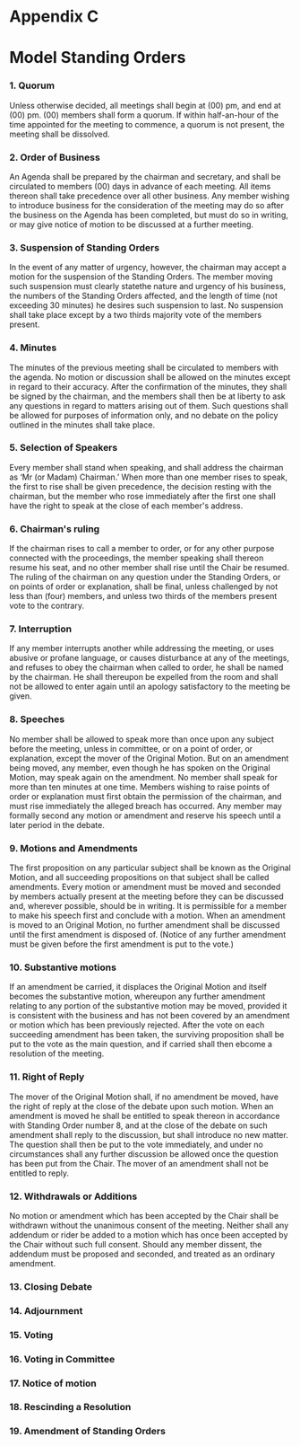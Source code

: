 # Appendix C

# Model Standing Orders

### 1. Quorum

Unless otherwise decided, all meetings shall begin at (00) pm, and end at (00) pm. (00) members shall form a quorum. If within half-an-hour of the time appointed for the meeting to commence, a quorum is not present, the meeting shall be dissolved.

### 2. Order of Business

An Agenda shall be prepared by the chairman and secretary, and shall be circulated to members (00) days in advance of each meeting. All items thereon shall take precedence over all other business. Any member wishing to introduce business for the consideration of the meeting may do so after the business on the Agenda has been completed, but must do so in writing, or may give notice of motion to be discussed at a further meeting.

### 3. Suspension of Standing Orders

In the event of any matter of urgency, however, the chairman may accept a motion for the suspension of the Standing Orders. The member moving such suspension must clearly statethe nature and urgency of his business, the numbers of the Standing Orders affected, and the length of time (not exceeding 30 minutes) he desires such suspension to last. No suspension shall take place except by a two thirds majority vote of the members present.

### 4. Minutes

The minutes of the previous meeting shall be circulated to members with the agenda. No motion or discussion shall be allowed on the minutes except in regard to their accuracy. After the confirmation of the minutes, they shall be signed by the chairman, and the members shall then be at liberty to ask any questions in regard to matters arising out of them. Such questions shall be allowed for purposes of information only, and no debate on the policy outlined in the minutes shall take place.

### 5. Selection of Speakers

Every member shall stand when speaking, and shall address the chairman as ‘Mr (or Madam) Chairman.’ When more than one member rises to speak, the first to rise shall be given precedence, the decision resting with the chairman, but the member who rose immediately after the first one shall have the right to speak at the close of each member's address.

### 6. Chairman's ruling

If the chairman rises to call a member to order, or for any other purpose connected with the proceedings, the member speaking shall thereon resume his seat, and no other member shall rise until the Chair be resumed. The ruling of the chairman on any question under the Standing Orders, or on points of order or explanation, shall be final, unless challenged by not less than (four) members, and unless two thirds of the members present vote to the contrary.

### 7. Interruption

If any member interrupts another while addressing the meeting, or uses abusive or profane language, or causes disturbance at any of the meetings, and refuses to obey the chairman when called to order, he shall be named by the chairman. He shall thereupon be expelled from the room and shall not be allowed to enter again until an apology satisfactory to the meeting be given.

### 8. Speeches

No member shall be allowed to speak more than once upon any subject before the meeting, unless in committee, or on a point of order, or explanation, except the mover of the Original Motion. But on an amendment being moved, any member, even though he has spoken on the Original Motion, may speak again on the amendment. No member shall speak for more than ten minutes at one time. Members wishing to raise points of order or explanation must first obtain the permission of the chairman, and must rise immediately the alleged breach has occurred. Any member may formally second any motion or amendment and reserve his speech until a later period in the debate.

### 9. Motions and Amendments

The first proposition on any particular subject shall be known as the Original Motion, and all succeeding propositions on that subject shall be called amendments. Every motion or amendment must be moved and seconded by members actually present at the meeting before they can be discussed and, wherever possible, should be in writing. It is permissible for a member to make his speech first and conclude with a motion. When an amendment is moved to an Original Motion, no further amendment shall be discussed until the first amendment is disposed of. (Notice of any further amendment must be given before the first amendment is put to the vote.)

### 10. Substantive motions

If an amendment be carried, it displaces the Original Motion and itself becomes the substantive motion, whereupon any further amendment relating to any portion of the substantive motion may be moved, provided it is consistent with the business and has not been covered by an amendment or motion which has been previously rejected. After the vote on each succeeding amendment has been taken, the surviving proposition shall be put to the vote as the main question, and if carried shall then ebcome a resolution of the meeting.

### 11. Right of Reply

The mover of the Original Motion shall, if no amendment be moved, have the right of reply at the close of the debate upon such motion. When an amendment is moved he shall be entitled to speak thereon in accordance with Standing Order number 8, and at the close of the debate on such amendment shall reply to the discussion, but shall introduce no new matter. The question shall then be put to the vote immediately, and under no circumstances shall any further discussion be allowed once the question has been put from the Chair. The mover of an amendment shall not be entitled to reply.

### 12. Withdrawals or Additions

No motion or amendment which has been accepted by the Chair shall be withdrawn without the unanimous consent of the meeting. Neither shall any addendum or rider be added to a motion which has once been accepted by the Chair without such full consent. Should any member dissent, the addendum must be proposed and seconded, and treated as an ordinary amendment.

### 13. Closing Debate

### 14. Adjournment

### 15. Voting

### 16. Voting in Committee

### 17. Notice of motion

### 18. Rescinding a Resolution

### 19. Amendment of Standing Orders
